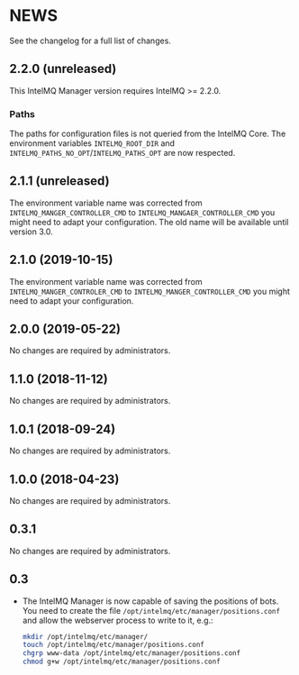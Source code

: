 NEWS
====

See the changelog for a full list of changes.

2.2.0 (unreleased)
------------------
This IntelMQ Manager version requires IntelMQ >= 2.2.0.

### Paths
The paths for configuration files is not queried from the IntelMQ Core.
The environment variables `INTELMQ_ROOT_DIR` and `INTELMQ_PATHS_NO_OPT`/`INTELMQ_PATHS_OPT` are now respected.

2.1.1 (unreleased)
------------------
The environment variable name was corrected from `INTELMQ_MANGER_CONTROLLER_CMD` to `INTELMQ_MANGAER_CONTROLLER_CMD` you might need to adapt your configuration.
The old name will be available until version 3.0.

2.1.0 (2019-10-15)
------------------
The environment variable name was corrected from `INTELMQ_MANGER_CONTROLER_CMD` to `INTELMQ_MANGER_CONTROLLER_CMD` you might need to adapt your configuration.

2.0.0 (2019-05-22)
------------------

No changes are required by administrators.


1.1.0 (2018-11-12)
------------------

No changes are required by administrators.

1.0.1 (2018-09-24)
------------------

No changes are required by administrators.


1.0.0 (2018-04-23)
------------------

No changes are required by administrators.


0.3.1
-----

No changes are required by administrators.


0.3
---
* The IntelMQ Manager is now capable of saving the positions of bots.
  You need to create the file `/opt/intelmq/etc/manager/positions.conf` and
  allow the webserver process to write to it, e.g.:
  ```bash
  mkdir /opt/intelmq/etc/manager/
  touch /opt/intelmq/etc/manager/positions.conf
  chgrp www-data /opt/intelmq/etc/manager/positions.conf
  chmod g+w /opt/intelmq/etc/manager/positions.conf
  ```

